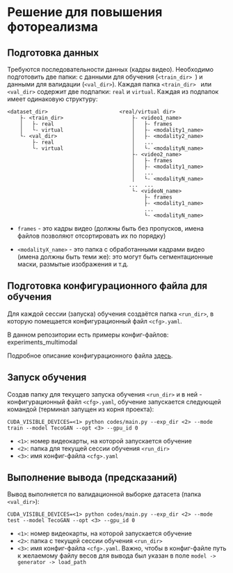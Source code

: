# Решение для повышения фотореализма

## Подготовка данных

Требуются последовательности данных (кадры видео).
Необходимо подготовить две папки: с данными для обучения (`<train_dir> `) и данными для валидации (`<val_dir>`).
Каждая папка `<train_dir> ` или `<val_dir>` содержит две подпапки: `real` и `virtual`. Каждая из подпапок имеет одинаковую структуру:
```
<dataset_dir>                       <real/virtual dir>
    ├- <train_dir>                      ├- <video1_name>
    │   ├- real                         │   ├- frames
    │   └- virtual                      │   ├- <modality1_name>
    └- <val_dir>                        │   ├- <modality2_name>
        ├- real                         │   ...
        └- virtual                      │   └- <modalityN_name>
                                        ├- <video2_name>
                                        │   ├- frames
                                        │   ├- <modality1_name>
                                        │   ...
                                        │   └- <modalityN_name>
                                       ...  ...
                                        └- <videoN_name>
                                            ├- frames
                                            ├- <modality1_name>
                                            ...
                                            └- <modalityN_name>
```
- `frames` - это кадры видео (должны быть без пропусков, имена файлов позволяют отсортировать их по порядку)

- `<modalityX_name>` - это папка с обработанными кадрами видео (имена должны быть теми же): это могут быть сегментационные маски, размытые изображения и т.д.

## Подготовка конфигурационного файла для обучения
Для каждой сессии (запуска) обучения создаётся папка `<run_dir>`, в которую помещается конфигурационный файл `<cfg>.yaml`.

В данном репозитории есть примеры конфиг-файлов: experiments_multimodal

Подробное описание конфигурационного файла [здесь](config_guide.md).

## Запуск обучения
Создав папку для текущего запуска обучения `<run_dir>` и в ней - конфигурационный файл `<cfg>.yaml`, обучение запускается следующей командой (терминал запущен из корня проекта):
```
CUDA_VISIBLE_DEVICES=<1> python codes/main.py --exp_dir <2> --mode train --model TecoGAN --opt <3> --gpu_id 0
```
- `<1>`: номер видеокарты, на которой запускается обучение
- `<2>`: папка для текущей сессии обучения `<run_dir>`
- `<3>`: имя конфиг-файла `<cfg>.yaml`

## Выполнение вывода (предсказаний)
Вывод выполняется по валидационной выборке датасета (папка `<val_dir>`):
```
CUDA_VISIBLE_DEVICES=<1> python codes/main.py --exp_dir <2> --mode test --model TecoGAN --opt <3> --gpu_id 0
```
- `<1>`: номер видеокарты, на которой запускается обучение
- `<2>`: папка с текущей сессии обучения `<run_dir>`
- `<3>`: имя конфиг-файла `<cfg>.yaml`. 
  Важно, чтобы в конфиг-файле путь к желаемому файлу весов для вывода был указан в поле `model -> generator -> load_path`